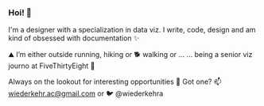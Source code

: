### Hoi! 👋
I'm a designer with a specialization in data viz. I write, code, design and am kind of obsessed with documentation ✨

⛰️ I’m either outside running, hiking or 🐕 walking or ...
... being a senior viz journo at FiveThirtyEight 🦊

Always on the lookout for interesting opportunities 👀
Got one? 📫 wiederkehr.ac@gmail.com or 🐦 @wiederkehra

